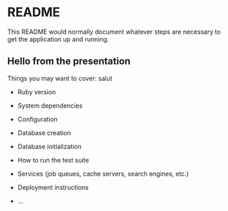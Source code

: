 # README

This README would normally document whatever steps are necessary to get the
application up and running.

## Hello from the presentation

Things you may want to cover:
salut
* Ruby version

* System dependencies

* Configuration

* Database creation

* Database initialization

* How to run the test suite

* Services (job queues, cache servers, search engines, etc.)

* Deployment instructions

* ...
